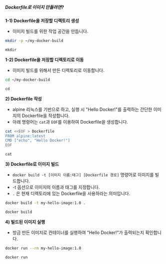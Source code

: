 ##### Dockerfile로 이미지 만들려면? #####

**1-1) Dockerfile을 저장할 디렉토리 생성**

* 이미지 빌드를 위한 작업 공간을 만듭니다.

```bash
mkdir -p ~/my-docker-build
```

```tech
mkdir
```

**1-2) Dockerfile을 저장할 디렉토리로 이동**

* 이미지 빌드를 위해서 만든 디렉토리로 이동합니다.

```bash
cd ~/my-docker-build
```

```tech
cd
```

**2) Dockerfile 작성**

* alpine 리눅스를 기반으로 하고, 실행 시 "Hello Docker!"를 출력하는 간단한 이미지의 Dockerfile을 작성합니다.
* 아래 명령어는 `cat`과 `EOF`를 이용하여 Dockerfile을 생성합니다.

```bash
cat <<EOF > Dockerfile
FROM alpine:latest
CMD ["echo", "Hello Docker!"]
EOF
```

```tech
cat
```

**3) Dockerfile로 이미지 빌드**

* `docker build -t [이미지 이름:태그] [Dockerfile 경로]` 명령어로 이미지를 빌드합니다.
* -t 옵션으로 이미지의 이름과 태그를 지정합니다.
* `.` 은 현재 디렉토리에 있는 Dockerfile을 사용하라는 의미입니다.

```bash
docker build -t my-hello-image:1.0 .
```

```tech
docker build
```

**4) 빌드된 이미지 실행**

* 방금 만든 이미지로 컨테이너를 실행하여 "Hello Docker!"가 출력되는지 확인합니다.

```bash
docker run --rm my-hello-image:1.0
```

```tech
docker run
```